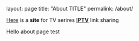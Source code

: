 layout: page
title: "About TITLE"
permalink: /about/

[Here](https://github.com/bznHug/bznhug.github.io) is a **site** for TV serires **[IPTV](https://img.olhardigital.com.br/wp-content/uploads/2020/05/20200521052119.jpg)** link sharing

Hello about page test
